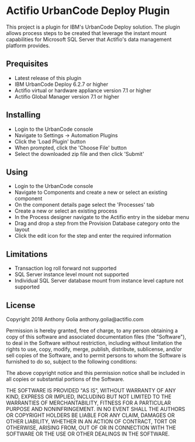 <h1>Actifio UrbanCode Deploy Plugin</h1>
<p>This project is a plugin for IBM's UrbanCode Deploy solution. The plugin allows process steps to be created that leverage the instant mount capabilities for Microsoft SQL Server that Actifio's data management platform provides.</p>
<h2>Prequisites</h2>
<ul><li>Latest release of this plugin</a></li>
<li>IBM UrbanCode Deploy 6.2.7 or higher</li>
<li>Actifio virtual or hardware appliance version 7.1 or higher</li>
<li>Actifio Global Manager version 7.1 or higher</li></ul>
<h2>Installing</h2>
<ul><li>Login to the UrbanCode console</li>
<li>Navigate to Settings -> Automation Plugins</li>
<li>Click the 'Load Plugin' button</li>
<li>When prompted, click the 'Choose File' button</li>
<li>Select the downloaded zip file and then click 'Submit'</li></ul>
<h2>Using</h2>
<ul><li>Login to the UrbanCode console</li>
<li>Navigate to Components and create a new or select an existing component</li>
<li>On the component details page select the 'Processes' tab</li>
<li>Create a new or select an existing process</li>
<li>In the Process designer navigate to the Actifio entry in the sidebar menu</li>
<li>Drag and drop a step from the Provision Database category onto the layout</li>
<li>Click the edit icon for the step and enter the required information</li></ul>
<h2>Limitations</h2>
<ul><li>Transaction log roll forward not supported</li>
<li>SQL Server instance level mount not supported</li>
<li>Individual SQL Server database mount from instance level capture not supported</li></ul>
<h2>License</h2>
<p>Copyright 2018 Anthony Golia anthony.golia@actifio.com</p>
<p>Permission is hereby granted, free of charge, to any person obtaining a copy of this software and associated documentation files (the "Software"), to deal in the Software without restriction, including without limitation the rights to use, copy, modify, merge, publish, distribute, sublicense, and/or sell copies of the Software, and to permit persons to whom the Software is furnished to do so, subject to the following conditions:</p>
<p>The above copyright notice and this permission notice shall be included in all copies or substantial portions of the Software.</p>
<p>THE SOFTWARE IS PROVIDED "AS IS", WITHOUT WARRANTY OF ANY KIND, EXPRESS OR IMPLIED, INCLUDING BUT NOT LIMITED TO THE WARRANTIES OF MERCHANTABILITY, FITNESS FOR A PARTICULAR PURPOSE AND NONINFRINGEMENT. IN NO EVENT SHALL THE AUTHORS OR COPYRIGHT HOLDERS BE LIABLE FOR ANY CLAIM, DAMAGES OR OTHER LIABILITY, WHETHER IN AN ACTION OF CONTRACT, TORT OR OTHERWISE, ARISING FROM, OUT OF OR IN CONNECTION WITH THE SOFTWARE OR THE USE OR OTHER DEALINGS IN THE SOFTWARE.</p>
